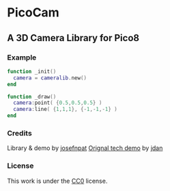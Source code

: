 # PicoCam
## A 3D Camera Library for Pico8

### Example

```lua
function _init()
  camera = cameralib.new()
end

function _draw()
  camera:point( {0.5,0.5,0.5} )
  camera:line( {1,1,1}, {-1,-1,-1} )
end
```

### Credits

Library & demo by [josefnpat](https://twitter.com/josefnpat)
[Orignal tech demo](http://www.lexaloffle.com/bbs/?pid=27375) by [jdan](https://twitter.com/jdan)

### License

This work is under the [CC0](https://creativecommons.org/publicdomain/zero/1.0/) license.
